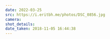```yaml
---
date: 2022-03-25
src: https://i.eritbh.me/photos/DSC_0856.jpg
camera:
shot_details:
date_taken: 2018-11-05 16:44:38
---
```

